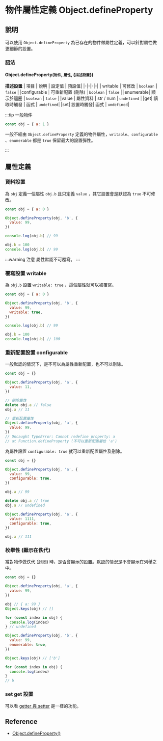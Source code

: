 # 物件屬性定義 Object.defineProperty

## 說明

可以使用 `Object.defineProperty` 為已存在的物件做屬性定義，可以針對屬性做更細節的設置。

### 語法

#### Object.defineProperty(`物件`, `屬性`, {`描述設置`})

**描述設置**
| 項目 | 說明 | 設定值 | 預設值|
|-|-|-|-|
| writable | 可修改 | `boolean` | `false` |
|configurable | 可重新配置 (刪除) | `boolean` | `false` |
|enumerable| 顯示於迴圈 | `boolean` | `false` |
|value | 屬性資料 | str / num | `undefined` |
|get| 讀取時觸發 | 函式 | `undefined`|
|set| 設置時觸發| 函式 | `undefined`|

:::tip 一般物件

```js
const obj = { a: 1 }
```

一般不經由 `Object.defineProperty` 定義的物件屬性，`writable`、`configurable `、`enumerable` 都是 `true` 保留最大的設置彈性。

:::

## 屬性定義

### 資料設置

為 `obj` 定義一個屬性 `obj.b` 且只定義 `value` ，其它設置會是默認為 `true` 不可修改。

```js
const obj = { a: 0 }

Object.defineProperty(obj, 'b', {
  value: 99,
})

console.log(obj.b) // 99

obj.b = 100
console.log(obj.b) // 99
```

:::warning 注意
屬性默認不可覆寫。
:::

### 覆寫設置 writable

為 `obj.b` 設置 `writable: true` ，這個屬性就可以被覆寫。

```js {5}
const obj = { a: 0 }

Object.defineProperty(obj, 'b', {
  value: 99,
  writable: true,
})

console.log(obj.b) // 99

obj.b = 100
console.log(obj.b) // 100
```

### 重新配置設置 configurable

一般默認的情況下，是不可以為屬性重新配置，也不可以刪除。

```js
const obj = {}

Object.defineProperty(obj, 'a', {
  value: 11,
})

// 刪除屬性
delete obj.a // false
obj.a // 11

// 重新配置屬性
Object.defineProperty(obj, 'a', {
  value: 99,
})
// Uncaught TypeError: Cannot redefine property: a
// at Function.defineProperty (不可以重新配置屬性 'a')
```

為屬性設置 `configurable: true` 就可以重新配置屬性及刪除。

```js {5,15}
const obj = {}

Object.defineProperty(obj, 'a', {
  value: 99,
  configurable: true,
})

obj.a // 99

delete obj.a // true
obj.a // undefined

Object.defineProperty(obj, 'a', {
  value: 1111,
  configurable: true,
})

obj.a // 111
```

### 枚舉性 (顯示在佚代)

當對物作做佚代 (迴圈) 時，是否會顯示的設置。默認的情況是不會顯示在列舉之中。

```js {8,16,19}
const obj = {}

Object.defineProperty(obj, 'a', {
  value: 99,
})

obj // { a: 99 }
Object.keys(obj) // []

for (const index in obj) {
  console.log(index)
} // undefined

Object.defineProperty(obj, 'b', {
  value: 99,
  enumerable: true,
})

Object.keys(obj) // ['b']

for (const index in obj) {
  console.log(index)
}
// b
```

### set get 設置

可以看 [getter 與 setter](/Javascript/getter-setter) 是一樣的功能。

## Reference

- [Object.defineProperty()](https://developer.mozilla.org/en-US/docs/Web/JavaScript/Reference/Global_Objects/Object/defineProperty)
